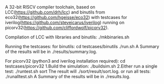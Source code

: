 A 32-bit RISCV compiler toolchain, based on LCC(https://github.com/drh/lcc)
and binutils from eco32(https://github.com/hgeisse/eco32) with
testcases for iverilog(https://github.com/steveicarus/iverilog)
running on picorv32(https://github.com/cliffordwolf/picorv32).

Compilation of LCC with libraries and binutils:
./mkbinaries.sh

Running the testcases:
for binutils:
  cd testcases/binutils
  ./run.sh
A Summary of the results will be in ./results/summary.log.

For picorv32 (python3 and iverilog installation required):
cd testcases/picorv32
1.Build the simulation:
  ./buildsim.sh
2.Either run a single test:
  ./runtest.sh sort
  The result will ./sort/result/sort.log.
  or run all tests:
  ./runalltest.sh
  A Summary of the results will be in ./results.log.
